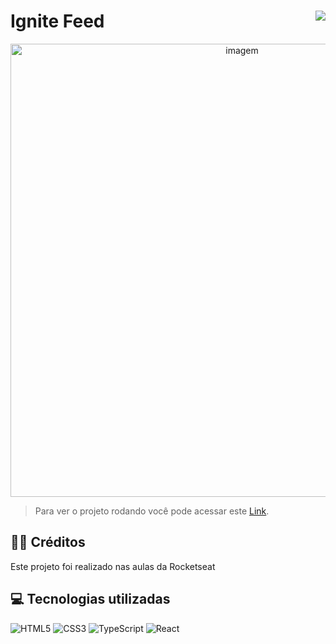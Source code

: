 # Ignite Feed <img align="right" src="https://img.shields.io/static/v1?label=STATUS&message=Está %20Em andamento &color=red&style=for-the-badge"/>

<div align="center" >
    <img width="725rem" src="https://servidor-estaticos-ten.vercel.app/dt.png" alt="imagem">
</div>

> Para ver o projeto rodando você pode acessar este [Link](https://dt-money-alpha-one.vercel.app/).

<h2>👨‍🏫 Créditos</h2>
<p>Este projeto foi realizado nas aulas da Rocketseat 

<h2>💻 Tecnologias utilizadas</h2>

<div style="display: inline_block">

![HTML5](https://img.shields.io/badge/html5-%23E34F26.svg?style=for-the-badge&logo=html5&logoColor=white)
![CSS3](https://img.shields.io/badge/css3-%231572B6.svg?style=for-the-badge&logo=css3&logoColor=white)
![TypeScript](https://img.shields.io/badge/typescript-%23007ACC.svg?style=for-the-badge&logo=typescript&logoColor=white)
![React](https://img.shields.io/badge/react-%2320232a.svg?style=for-the-badge&logo=react&logoColor=%2361DAFB)

</div>
